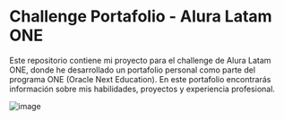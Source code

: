 # Challenge Portafolio - Alura Latam ONE

Este repositorio contiene mi proyecto para el challenge de Alura Latam ONE, donde he desarrollado un portafolio personal como parte del programa ONE (Oracle Next Education). En este portafolio encontrarás información sobre mis habilidades, proyectos y experiencia profesional.

![image](https://github.com/user-attachments/assets/fc0b933c-d122-42b6-8b10-f7512dd19403)


